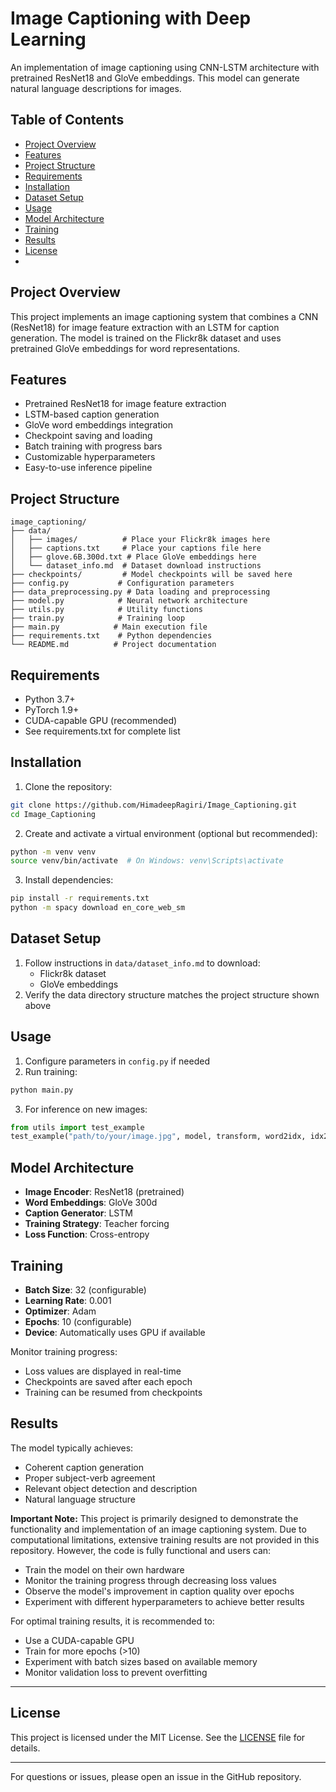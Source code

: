 # Image Captioning with Deep Learning

An implementation of image captioning using CNN-LSTM architecture with pretrained ResNet18 and GloVe embeddings. This model can generate natural language descriptions for images.

## Table of Contents
- [Project Overview](#project-overview)
- [Features](#features)
- [Project Structure](#project-structure)
- [Requirements](#requirements)
- [Installation](#installation)
- [Dataset Setup](#dataset-setup)
- [Usage](#usage)
- [Model Architecture](#model-architecture)
- [Training](#training)
- [Results](#results)
- [License](#license)
- 
## Project Overview
This project implements an image captioning system that combines a CNN (ResNet18) for image feature extraction with an LSTM for caption generation. The model is trained on the Flickr8k dataset and uses pretrained GloVe embeddings for word representations.

## Features
- Pretrained ResNet18 for image feature extraction
- LSTM-based caption generation
- GloVe word embeddings integration
- Checkpoint saving and loading
- Batch training with progress bars
- Customizable hyperparameters
- Easy-to-use inference pipeline

## Project Structure
```
image_captioning/
├── data/
│   ├── images/          # Place your Flickr8k images here
│   ├── captions.txt     # Place your captions file here
│   ├── glove.6B.300d.txt # Place GloVe embeddings here
│   └── dataset_info.md  # Dataset download instructions
├── checkpoints/         # Model checkpoints will be saved here
├── config.py           # Configuration parameters
├── data_preprocessing.py # Data loading and preprocessing
├── model.py            # Neural network architecture
├── utils.py            # Utility functions
├── train.py            # Training loop
├── main.py            # Main execution file
├── requirements.txt    # Python dependencies
└── README.md          # Project documentation
```

## Requirements
- Python 3.7+
- PyTorch 1.9+
- CUDA-capable GPU (recommended)
- See requirements.txt for complete list

## Installation
1. Clone the repository:
```bash
git clone https://github.com/HimadeepRagiri/Image_Captioning.git
cd Image_Captioning
```

2. Create and activate a virtual environment (optional but recommended):
```bash
python -m venv venv
source venv/bin/activate  # On Windows: venv\Scripts\activate
```

3. Install dependencies:
```bash
pip install -r requirements.txt
python -m spacy download en_core_web_sm
```

## Dataset Setup
1. Follow instructions in `data/dataset_info.md` to download:
   - Flickr8k dataset
   - GloVe embeddings
2. Verify the data directory structure matches the project structure shown above

## Usage
1. Configure parameters in `config.py` if needed
2. Run training:
```bash
python main.py
```

3. For inference on new images:
```python
from utils import test_example
test_example("path/to/your/image.jpg", model, transform, word2idx, idx2word, max_len)
```

## Model Architecture
- **Image Encoder**: ResNet18 (pretrained)
- **Word Embeddings**: GloVe 300d
- **Caption Generator**: LSTM
- **Training Strategy**: Teacher forcing
- **Loss Function**: Cross-entropy

## Training
- **Batch Size**: 32 (configurable)
- **Learning Rate**: 0.001
- **Optimizer**: Adam
- **Epochs**: 10 (configurable)
- **Device**: Automatically uses GPU if available

Monitor training progress:
- Loss values are displayed in real-time
- Checkpoints are saved after each epoch
- Training can be resumed from checkpoints

## Results
The model typically achieves:
- Coherent caption generation
- Proper subject-verb agreement
- Relevant object detection and description
- Natural language structure

**Important Note:**
This project is primarily designed to demonstrate the functionality and implementation of an image captioning system. Due to computational limitations, extensive training results are not provided in this repository. However, the code is fully functional and users can:
- Train the model on their own hardware
- Monitor the training progress through decreasing loss values
- Observe the model's improvement in caption quality over epochs
- Experiment with different hyperparameters to achieve better results

For optimal training results, it is recommended to:
- Use a CUDA-capable GPU
- Train for more epochs (>10)
- Experiment with batch sizes based on available memory
- Monitor validation loss to prevent overfitting

---

## License

This project is licensed under the MIT License. See the [LICENSE](LICENSE) file for details.

---

For questions or issues, please open an issue in the GitHub repository.
